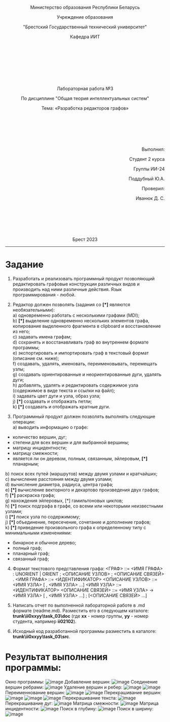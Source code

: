 <p align="center">Министерство образования Республики Беларусь</p>
<p align="center">Учреждение образования</p>
<p align="center">"Брестский Государственный технический университет"</p>
<p align="center">Кафедра ИИТ</p>
<br><br><br><br><br><br><br>
<p align="center">Лабораторная работа №3</p>
<p align="center">По дисциплине "Общая теория интеллектуальных систем"</p>
<p align="center">Тема: «Разработка редакторов графов»</p>
<br><br><br><br><br>
<p align="right">Выполнил:</p>
<p align="right">Студент 2 курса</p>
<p align="right">Группы ИИ-24</p>
<p align="right">Поддубный Ю.А.</p>
<p align="right">Проверил:</p>
<p align="right">Иванюк Д. С.</p>
<br><br><br><br><br>
<p align="center">Брест 2023</p>


---

# Задание
1. Разработать и реализовать программный продукт позволяющий
редактировать графовые конструкции различных видов и производить над
ними различные действия. Язык программирования - любой.

2. Редактор должен позволять (задания со **[\*]** являются необязательными):  
a) одновременно работать с несколькими графами (MDI);  
b) **[\*]** выделение одновременно нескольких элементов графа, копирование
выделенного фрагмента в clipboard и восстановление из него;  
c) задавать имена графам;  
d) сохранять и восстанавливать граф во внутреннем формате программы;  
e) экспортировать и импортировать граф в текстовый формат (описание
см. ниже);  
f) создавать, удалять, именовать, переименовывать, перемещать узлы;  
g) создавать ориентированные и неориентированные дуги, удалять дуги;  
h) добавлять, удалять и редактировать содержимое узла (содержимое в
виде текста и ссылки на файл);  
i) задавать цвет дуги и узла, образ узла;  
j) **[\*]** создавать и отображать петли;  
k) **[\*]** создавать и отображать кратные дуги.

3. Программный продукт должен позволять выполнять следующие операции:  
a) выводить информацию о графе:

+ количество вершин, дуг;
+ степени для всех вершин и для выбранной вершины;
+ матрицу инцидентности;
+ матрицу смежности;
+ является ли он деревом, полным, связанным, эйлеровым, **[\*]** планарным;

b) поиск всех путей (маршрутов) между двумя узлами и кратчайших;  
c) вычисление расстояния между двумя узлами;  
d) вычисление диаметра, радиуса, центра графа;  
e) **[\*]** вычисление векторного и декартово произведения двух графов;  
f) **[\*]** раскраска графа;  
g) нахождения эйлеровых, [*] гамильтоновых циклов;  
h) **[\*]** поиск подграфа в графе, со всеми или некоторыми неизвестными
узлами;  
i) **[\*]** поиск узла по содержимому;  
j) **[\*]** объединение, пересечение, сочетание и дополнение графов;  
k) **[\*]** приведение произвольного графа к определенному типу с
минимальными изменениями:

+ бинарное и обычное дерево;
+ полный граф;
+ планарный граф;
+ связанный граф;

4. Формат текстового представления графа:
<ГРАФ> ::= <ИМЯ ГРАФА> : UNORIENT | ORIENT ; <ОПИСАНИЕ УЗЛОВ> ;
<ОПИСАНИЕ СВЯЗЕЙ> .
<ИМЯ ГРАФА> ::= <ИДЕНТИФИКАТОР>
<ОПИСАНИЕ УЗЛОВ> ::= <ИМЯ УЗЛА> [ , <ИМЯ УЗЛА> …]
<ИМЯ УЗЛА> ::= <ИДЕНТИФИКАТОР>
<ОПИСАНИЕ СВЯЗЕЙ> ::= <ИМЯ УЗЛА> -> <ИМЯ УЗЛА> [ , <ИМЯ УЗЛА> …] ;
[<ОПИСАНИЕ СВЯЗЕЙ> …]

5. Написать отчет по выполненной лабораторной работе в .md формате (readme.md). Разместить его в следующем каталоге: **trunk\ii0xxyy\task_03\doc** (где **xx** - номер группы, **yy** - номер студента, например **ii02102**). 

6. Исходный код разработанной программы разместить в каталоге: **trunk\ii0xxyy\task_03\src**.

# Результат выполнения программы: #


Окно программы:
![image](img/window.png)
Добавление вершин:
![image](img/addVertex.png)
Cоединение вершин ребрами:
![image](img/addEdge.png)
Удаление вершин и ребер:
![image](img/removing.png)
![image](img/removingResult.png)
Переименнование вершин:
![image](img/renameVertex.png)
![image](img/renameVertexResult.png)
Перекрашивание вершин:
![image](img/repaintVertex.png)
![image](img/repaintVertexResult.png)
![image](img/repaintVertexResult2.png)
Перекрашивание текста:
![image](img/recolorText.png)
Перекрашивание дуг:
![image](img/repaintEdge.png)
Матрица смежности:
![image](img/matrix1.png)
Матрица инцидентности:
![image](img/matrix2.png)
Поиск в глубину:
![image](img/DFS.png)
Поиск в ширину:
![image](img/BFS.png)
